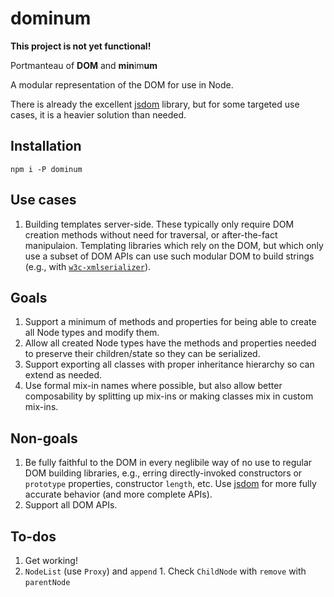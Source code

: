 # dominum

**This project is not yet functional!**

Portmanteau of **DOM** and **min**im**um**

A modular representation of the DOM for use in Node.

There is already the excellent [jsdom](https://github.com/jsdom/jsdom/)
library, but for some targeted use cases, it is a heavier solution than needed.

## Installation

```
npm i -P dominum
```

## Use cases

1. Building templates server-side. These typically only require DOM creation
    methods without need for traversal, or after-the-fact manipulaion.
    Templating libraries which rely on the DOM, but which only use a subset
    of DOM APIs can use such modular DOM to build strings (e.g., with
    [`w3c-xmlserializer`](https://github.com/jsdom/w3c-xmlserializer)).

## Goals

1. Support a minimum of methods and properties for being able to create all
    Node types and modify them.
2. Allow all created Node types have the methods and properties needed to
    preserve their children/state so they can be serialized.
3. Support exporting all classes with proper inheritance hierarchy so can
    extend as needed.
4. Use formal mix-in names where possible, but also allow better
    composability by splitting up mix-ins or making classes mix in custom
    mix-ins.

## Non-goals

1. Be fully faithful to the DOM in every neglibile way of no use to regular
    DOM building libraries, e.g., erring directly-invoked constructors or
    `prototype` properties, constructor `length`, etc. Use
    [jsdom](https://github.com/jsdom/jsdom/)
    for more fully accurate behavior (and more complete APIs).
2. Support all DOM APIs.

## To-dos

1. Get working!
  1. `NodeList` (use `Proxy`) and `append`
    1. Check `ChildNode` with `remove` with `parentNode`
